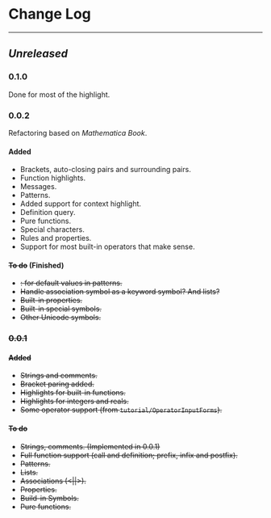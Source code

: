 # Change Log





----

## *Unreleased*

### 0.1.0

Done for most of the highlight.

### 0.0.2

Refactoring based on *Mathematica Book*.

#### Added

- Brackets, auto-closing pairs and surrounding pairs.
- Function highlights.
- Messages.
- Patterns.
- Added support for context highlight.
- Definition query.
- Pure functions.
- Special characters.
- Rules and properties.
- Support for most built-in operators that make sense.

#### ~~To do~~ (Finished)

- ~~: for default values in patterns.~~
- ~~Handle association symbol as a keyword symbol? And lists?~~
- ~~Built-in properties.~~
- ~~Built-in special symbols.~~
- ~~Other Unicode symbols.~~

 ### ~~0.0.1~~

#### ~~Added~~

- ~~Strings and comments.~~
- ~~Bracket paring added.~~
- ~~Highlights for built-in functions.~~
- ~~Highlights for integers and reals.~~
- ~~Some operator support (from `tutorial/OperatorInputForms`).~~

#### ~~To do~~

- ~~Strings, comments. (Implemented in 0.0.1)~~
- ~~Full function support (call and definition; prefix, infix and postfix).~~
- ~~Patterns.~~
- ~~Lists.~~
- ~~Associations (<||>).~~
- ~~Properties.~~
- ~~Build-in Symbols.~~
- ~~Pure functions.~~